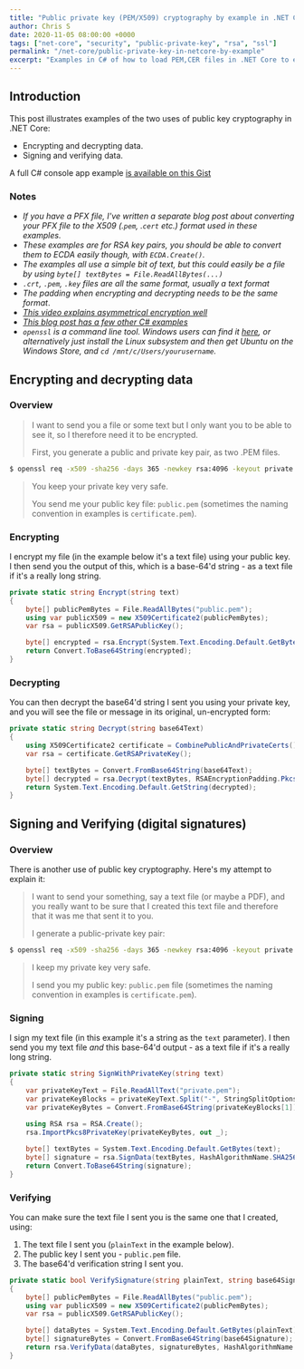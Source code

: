 ```yaml
---
title: "Public private key (PEM/X509) cryptography by example in .NET Core"
author: Chris S
date: 2020-11-05 08:00:00 +0000
tags: ["net-core", "security", "public-private-key", "rsa", "ssl"]
permalink: "/net-core/public-private-key-in-netcore-by-example"
excerpt: "Examples in C# of how to load PEM,CER files in .NET Core to encrypt, decrypt, sign and verify your data"
---
```

[0]: https://gist.github.com/yetanotherchris/d8330dd6f541f85903a9bdd5dd13bb1f
[1]: https://www.youtube.com/watch?v=AQDCe585Lnc
[2]: https://damienbod.com/2020/08/19/symmetric-and-asymmetric-encryption-in-net-core/
[3]: https://slproweb.com/products/Win32OpenSSL.html

## Introduction

This post illustrates examples of the two uses of public key cryptography in .NET Core:

- Encrypting and decrypting data.
- Signing and verifying data.

A full C# console app example [is available on this Gist][0]

### Notes
  
- *If you have a PFX file, I've written a separate blog post about converting your PFX file to the X509 (.`pem`, .`cert` etc.) format used in these examples.*
- *These examples are for RSA key pairs, you should be able to convert them to ECDA easily though, with `ECDA.Create()`.*
- *The examples all use a simple bit of text, but this could easily be a file by using `byte[] textBytes = File.ReadAllBytes(...)`*
- *`.crt`, `.pem`, `.key` files are all the same format, usually a text format*
- *The padding when encrypting and decrypting needs to be the same format*.
- *[This video explains asymmetrical encryption well][1]*
- *[This blog post has a few other C# examples][2]*
- *`openssl` is a command line tool. Windows users can find it [here][3], or alternatively just install the Linux subsystem and then get Ubuntu on the Windows Store, and `cd /mnt/c/Users/yourusername`.*

## Encrypting and decrypting data

### Overview

> I want to send you a file or some text but I only want you to be able to see it, so I therefore need it to be encrypted.   
> 
> First, you generate a public and private key pair, as two .PEM files. 
>
```bash
$ openssl req -x509 -sha256 -days 365 -newkey rsa:4096 -keyout private.pem -out public.pem
```
>
> You keep your private key very safe.
> 
> You send me your public key file: `public.pem` (sometimes the naming convention in examples is `certificate.pem`). 

### Encrypting

I encrypt my file (in the example below it's a text file) using your public key. I then send you the output of this, which is a base-64'd string - as a text file if it's a really long string.

```csharp
private static string Encrypt(string text)
{
    byte[] publicPemBytes = File.ReadAllBytes("public.pem");
    using var publicX509 = new X509Certificate2(publicPemBytes);
    var rsa = publicX509.GetRSAPublicKey();

    byte[] encrypted = rsa.Encrypt(System.Text.Encoding.Default.GetBytes(text), RSAEncryptionPadding.Pkcs1);
    return Convert.ToBase64String(encrypted);
}
```

### Decrypting

You can then decrypt the base64'd string I sent you using your private key, and you will see the file or message in its original, un-encrypted form:

```csharp
private static string Decrypt(string base64Text)
{
    using X509Certificate2 certificate = CombinePublicAndPrivateCerts();
    var rsa = certificate.GetRSAPrivateKey();

    byte[] textBytes = Convert.FromBase64String(base64Text);
    byte[] decrypted = rsa.Decrypt(textBytes, RSAEncryptionPadding.Pkcs1);
    return System.Text.Encoding.Default.GetString(decrypted);
}
```

## Signing and Verifying (digital signatures)

### Overview

There is another use of public key cryptography. Here's my attempt to explain it:

> I want to send your something, say a text file (or maybe a PDF), and you really want to be sure that I created this text file and therefore that it was me that sent it to you. 
>
> I generate a public-private key pair:  
> 
```bash
$ openssl req -x509 -sha256 -days 365 -newkey rsa:4096 -keyout private.pem -out public.pem
```
> I keep my private key very safe.
>
> I send you my public key: `public.pem` file (sometimes the naming convention in examples is `certificate.pem`). 


### Signing

I sign my text file (in this example it's a string as the `text` parameter). I then send you my text file *and* this base-64'd output - as a text file if it's a really long string.

```csharp
private static string SignWithPrivateKey(string text)
{
    var privateKeyText = File.ReadAllText("private.pem");
    var privateKeyBlocks = privateKeyText.Split("-", StringSplitOptions.RemoveEmptyEntries);
    var privateKeyBytes = Convert.FromBase64String(privateKeyBlocks[1]);
    
    using RSA rsa = RSA.Create();
    rsa.ImportPkcs8PrivateKey(privateKeyBytes, out _);

    byte[] textBytes = System.Text.Encoding.Default.GetBytes(text);
    byte[] signature = rsa.SignData(textBytes, HashAlgorithmName.SHA256, RSASignaturePadding.Pkcs1);
    return Convert.ToBase64String(signature);
}
```

### Verifying

You can make sure the text file I sent you is the same one that I created, using:

1. The text file I sent you (`plainText` in the example below).
1. The public key I sent you - `public.pem` file.
1. The base64'd verification string I sent you.

```csharp
private static bool VerifySignature(string plainText, string base64Signature)
{
    byte[] publicPemBytes = File.ReadAllBytes("public.pem");
    using var publicX509 = new X509Certificate2(publicPemBytes);
    var rsa = publicX509.GetRSAPublicKey();

    byte[] dataBytes = System.Text.Encoding.Default.GetBytes(plainText);
    byte[] signatureBytes = Convert.FromBase64String(base64Signature);
    return rsa.VerifyData(dataBytes, signatureBytes, HashAlgorithmName.SHA256, RSASignaturePadding.Pkcs1);
}
```
